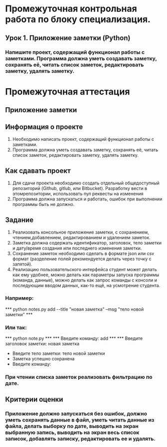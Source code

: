 # Промежуточная контрольная работа по блоку специализация.
## Урок 1. Приложение заметки (Python)

### Напишите проект, содержащий функционал работы с заметками. Программа должна уметь создавать заметку, сохранять её, читать список заметок, редактировать заметку, удалять заметку.

# Промежуточная аттестация
## Приложение заметки
## Информация о проекте
1. Необходимо написать проект, содержащий функционал работы с заметками.
2. Программа должна уметь создавать заметку, сохранять её, читать список заметок, редактировать заметку, удалять заметку.
## Как сдавать проект
1. Для сдачи проекта необходимо создать отдельный общедоступный
репозиторий (Github, gitlub, или Bitbucket). Разработку вести в этомрепозитории, использовать пул реквесты на изменения
2. Программа должна запускаться и работать, ошибок при выполнении программы быть не должно.
## Задание
1. Реализовать консольное приложение заметки, с сохранением, чтением,добавлением, редактированием и удалением заметок. 
2. Заметка должна содержать идентификатор, заголовок, тело заметки и дату/время создания или последнего изменения заметки.
3. Сохранение заметок необходимо сделать в формате json или csv формат (разделение полей рекомендуется делать через
точку с запятой). 
4. Реализацию пользовательского интерфейса студент может
делать как ему удобнее, можно делать как параметры запуска программы (команда, данные), можно делать как запрос команды с консоли и последующим вводом данных, как-то ещё, на усмотрение студента. 
### Например: 
*** python notes.py add --title "новая заметка" –msg "тело новой заметки" ***
### Или так:
*** python note.py ***
*** Введите команду: add ***
*** Введите заголовок заметки: новая заметка
 - Введите тело заметки: тело новой заметки
- Заметка успешно сохранена
- Введите команду:  

### При чтении списка заметок реализовать фильтрацию по дате.

## Критерии оценки
### Приложение должно запускаться без ошибок, должно уметь сохранять данные в файл, уметь читать данные из файла, делать выборку по дате, выводить на экран выбранную запись, выводить на экран весь список записок, добавлять записку, редактировать ее и удалять.
